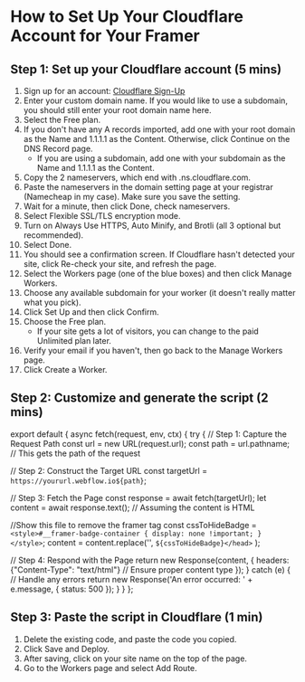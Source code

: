 # How to Set Up Your Cloudflare Account for Your Framer

## Step 1: Set up your Cloudflare account (5 mins)

1. Sign up for an account: [Cloudflare Sign-Up](https://dash.cloudflare.com/sign-up)
2. Enter your custom domain name. If you would like to use a subdomain, you should still enter your root domain name here.
3. Select the Free plan.
4. If you don't have any A records imported, add one with your root domain as the Name and 1.1.1.1 as the Content. Otherwise, click Continue on the DNS Record page.
   - If you are using a subdomain, add one with your subdomain as the Name and 1.1.1.1 as the Content.
5. Copy the 2 nameservers, which end with .ns.cloudflare.com.
6. Paste the nameservers in the domain setting page at your registrar (Namecheap in my case). Make sure you save the setting.
7. Wait for a minute, then click Done, check nameservers.
8. Select Flexible SSL/TLS encryption mode.
9. Turn on Always Use HTTPS, Auto Minify, and Brotli (all 3 optional but recommended).
10. Select Done.
11. You should see a confirmation screen. If Cloudflare hasn't detected your site, click Re-check your site, and refresh the page.
12. Select the Workers page (one of the blue boxes) and then click Manage Workers.
13. Choose any available subdomain for your worker (it doesn't really matter what you pick).
14. Click Set Up and then click Confirm.
15. Choose the Free plan.
    - If your site gets a lot of visitors, you can change to the paid Unlimited plan later.
16. Verify your email if you haven't, then go back to the Manage Workers page.
17. Click Create a Worker.

## Step 2: Customize and generate the script (2 mins)

export default {
  async fetch(request, env, ctx) {
    try {
      // Step 1: Capture the Request Path
      const url = new URL(request.url);
      const path = url.pathname; // This gets the path of the request      

// Step 2: Construct the Target URL
      const targetUrl = `https://yoururl.webflow.io${path}`;      

// Step 3: Fetch the Page
      const response = await fetch(targetUrl);
      let content = await response.text(); // Assuming the content is HTML      

//Show this file to remove the framer tag
const cssToHideBadge = `<style>#__framer-badge-container { display: none !important; }</style>`;
      content = content.replace('</head>', `${cssToHideBadge}</head>` );

// Step 4: Respond with the Page
      return new Response(content, {
        headers: {"Content-Type": "text/html"} // Ensure proper content type
      });
    } catch (e) {
      // Handle any errors
      return new Response('An error occurred: ' + e.message, { status: 500 });
    }
  }
};


## Step 3: Paste the script in Cloudflare (1 min)

1. Delete the existing code, and paste the code you copied.
2. Click Save and Deploy.
3. After saving, click on your site name on the top of the page.
4. Go to the Workers page and select Add Route.
